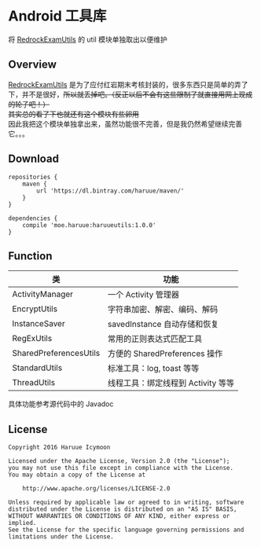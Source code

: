 # Android 工具库
将 [RedrockExamUtils](https://github.com/haruue/RedrockExamUtils) 的 util 模块单独取出以便维护    

## Overview
[RedrockExamUtils](https://github.com/haruue/RedrockExamUtils) 是为了应付红岩期末考核封装的，很多东西只是简单的弄了下，并不是很好，~~所以就丢掉吧。（反正以后不会有这些限制了就直接用网上现成的轮子吧！）~~    
~~其实总的看了下也就还有这个模块有些卵用~~    
因此我把这个模块单独拿出来，虽然功能很不完善，但是我仍然希望继续完善它。。。

## Download
``` Gradle
repositories {
    maven {
        url 'https://dl.bintray.com/haruue/maven/'
    }
}

dependencies {
    compile 'moe.haruue:haruueutils:1.0.0'
}

```

## Function
| 类 | 功能 |
|--------------------|--------------------|
| ActivityManager | 一个 Activity 管理器 |
| EncryptUtils | 字符串加密、解密、编码、解码 |
| InstanceSaver | savedInstance 自动存储和恢复 |
| RegExUtils | 常用的正则表达式匹配工具 |
| SharedPreferencesUtils | 方便的 SharedPreferences 操作 |
| StandardUtils | 标准工具：log, toast 等等 |
| ThreadUtils | 线程工具：绑定线程到 Activity 等等 |

具体功能参考源代码中的 Javadoc

## License
``` License
Copyright 2016 Haruue Icymoon

Licensed under the Apache License, Version 2.0 (the "License");
you may not use this file except in compliance with the License.
You may obtain a copy of the License at

    http://www.apache.org/licenses/LICENSE-2.0

Unless required by applicable law or agreed to in writing, software
distributed under the License is distributed on an "AS IS" BASIS,
WITHOUT WARRANTIES OR CONDITIONS OF ANY KIND, either express or implied.
See the License for the specific language governing permissions and
limitations under the License.
```